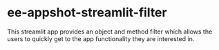 # ee-appshot-streamlit-filter
This streamlit app provides an object and method filter which allows the users to quickly get to the app functionality they are interested in.
